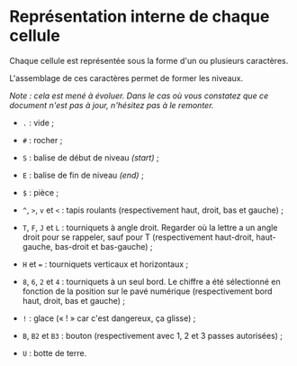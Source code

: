 # Représentation interne de chaque cellule

Chaque cellule est représentée sous la forme d'un ou plusieurs caractères.

L'assemblage de ces caractères permet de former les niveaux.

*Note : cela est mené à évoluer. Dans le cas où vous constatez que ce document
n'est pas à jour, n'hésitez pas à le remonter.*

- `.` : vide ;

- `#` : rocher ;

- `S` : balise de début de niveau *(start)* ;

- `E` : balise de fin de niveau *(end)* ;

- `$` : pièce ;

- `^`, `>`, `v` et `<` : tapis roulants (respectivement haut, droit, bas et
gauche) ;

- `T`, `F`, `J` et `L` : tourniquets à angle droit. Regarder où la lettre a un
angle droit pour se rappeler, sauf pour T (respectivement haut-droit,
haut-gauche, bas-droit et bas-gauche) ;

- `H` et `=` : tourniquets verticaux et horizontaux ;

- `8`, `6`, `2` et `4` : tourniquets à un seul bord. Le chiffre a été
sélectionné en fonction de la position sur le pavé numérique (respectivement
bord haut, droit, bas et gauche) ;

- `!` : glace (« ! » car c'est dangereux, ça glisse) ;

- `B`, `B2` et `B3` : bouton (respectivement avec 1, 2 et 3 passes
autorisées) ;

- `U` : botte de terre.
